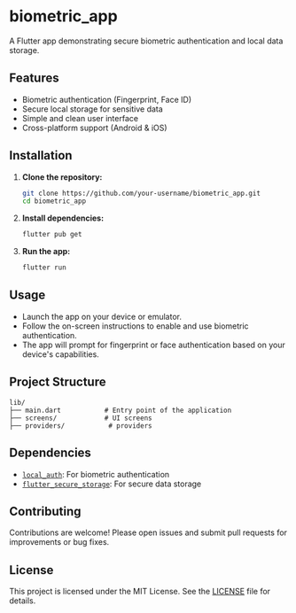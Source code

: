 # biometric_app
A Flutter app demonstrating secure biometric authentication and local data storage.

## Features

- Biometric authentication (Fingerprint, Face ID)
- Secure local storage for sensitive data
- Simple and clean user interface
- Cross-platform support (Android & iOS)

## Installation

1. **Clone the repository:**
    ```bash
    git clone https://github.com/your-username/biometric_app.git
    cd biometric_app
    ```

2. **Install dependencies:**
    ```bash
    flutter pub get
    ```

3. **Run the app:**
    ```bash
    flutter run
    ```

## Usage

- Launch the app on your device or emulator.
- Follow the on-screen instructions to enable and use biometric authentication.
- The app will prompt for fingerprint or face authentication based on your device's capabilities.

## Project Structure

```
lib/
├── main.dart           # Entry point of the application
├── screens/            # UI screens
├── providers/           # providers 

```

## Dependencies

- [`local_auth`](https://pub.dev/packages/local_auth): For biometric authentication
- [`flutter_secure_storage`](https://pub.dev/packages/flutter_secure_storage): For secure data storage

## Contributing

Contributions are welcome! Please open issues and submit pull requests for improvements or bug fixes.

## License

This project is licensed under the MIT License. See the [LICENSE](LICENSE) file for details.
